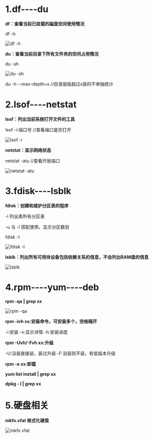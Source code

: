 # 1.df----du

**df：查看当前已挂载的磁盘空间使用情况**

df -h

![df -h](https://user-images.githubusercontent.com/80690322/149456364-8b85db82-7c6c-4092-8a57-8078c33f88c7.png)

**du：查看当前目录下所有文件夹的空间占用情况**

du -sh

![du -sh](https://user-images.githubusercontent.com/80690322/149456368-0b5d1e8c-6d49-4e92-a75e-61c05a0ea22d.png)

du -h --max-depth=x //目录层级超过x层的不单独统计


# 2.lsof----netstat

**lsof：列出当前系统打开文件的工具**

lsof -i:端口号   //查看端口是否打开

![lsof -i](https://user-images.githubusercontent.com/80690322/149458278-b57fbc6b-a904-46ae-b271-b2c14d57a533.png)

**netstat：显示网络状态**

netstat -atu   //查看开放端口

![netstat -atu](https://user-images.githubusercontent.com/80690322/149458268-51ea8feb-99c6-40c0-bd44-69cf2284f3d6.png)

# 3.fdisk----lsblk

**fdisk：创建和维护分区表的程序**

-l 列出素所有分区表

-u 与 -l 搭配使用，显示分区数目

fdisk -l

![fdisk -l](https://user-images.githubusercontent.com/80690322/149463422-f574308b-ab29-4322-9660-9368406f915f.png)

**lsblk：列出所有可用块设备包括依赖关系的信息，不会列出RAM盘的信息**

![lsblk](https://user-images.githubusercontent.com/80690322/149467284-54ad6b1d-5f6e-4d29-90e9-2ff62308a255.png)

# 4.rpm----yum----deb

**rpm -qa | grep xx**

![rpm -qa](https://user-images.githubusercontent.com/80690322/149689076-7181faf4-f636-4e90-bbb9-42c50cf2c4a6.png)

**rpm -ivh xx:安装命令，可安装多个，空格隔开**

-i:安装
-v:显示详情
-h:安装进度

**rpm -Uvh/-Fvh xx:升级**

-U:没装直接装，装过升级
-F:没装则不装，有低版本升级

**rpm -e xx:卸载**

**yum list install | grep xx**

**dpkg - l | grep xx**

# 5.硬盘相关

**mkfs.vfat  格式化硬盘**

![mkfs vfat](https://user-images.githubusercontent.com/80690322/149727447-ed8e1bb4-3c0e-4afb-ab98-c1a95e070259.png)

